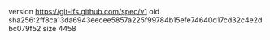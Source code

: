 version https://git-lfs.github.com/spec/v1
oid sha256:2ff8ca13da6943eecee5857a225f99784b15efe74640d17cd32c4e2dbc079f52
size 4458
